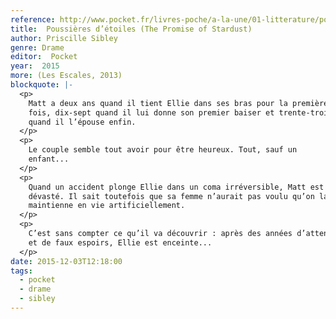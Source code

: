 ```yaml
---
reference: http://www.pocket.fr/livres-poche/a-la-une/01-litterature/poussieres-detoiles/
title:  Poussières d’étoiles (The Promise of Stardust)
author: Priscille Sibley
genre: Drame
editor:  Pocket
year:  2015
more: (Les Escales, 2013)
blockquote: |-
  <p>
    Matt a deux ans quand il tient Ellie dans ses bras pour la première
    fois, dix-sept quand il lui donne son premier baiser et trente-trois
    quand il l’épouse enfin.
  </p>
  <p>
    Le couple semble tout avoir pour être heureux. Tout, sauf un
    enfant...
  </p>
  <p>
    Quand un accident plonge Ellie dans un coma irréversible, Matt est
    dévasté. Il sait toutefois que sa femme n’aurait pas voulu qu’on la
    maintienne en vie artificiellement.
  </p>
  <p>
    C’est sans compter ce qu’il va découvrir : après des années d’attente
    et de faux espoirs, Ellie est enceinte...
  </p>
date: 2015-12-03T12:18:00
tags:
  - pocket
  - drame
  - sibley
---
```

